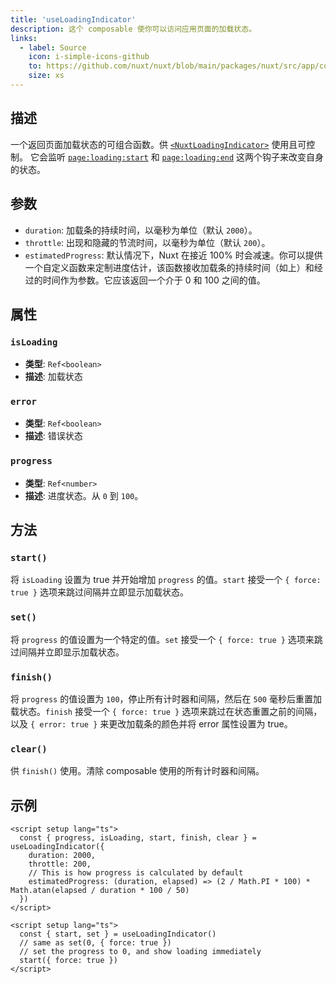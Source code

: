```yaml
---
title: 'useLoadingIndicator'
description: 这个 composable 使你可以访问应用页面的加载状态。
links:
  - label: Source
    icon: i-simple-icons-github
    to: https://github.com/nuxt/nuxt/blob/main/packages/nuxt/src/app/composables/loading-indicator.ts
    size: xs
---
```


## 描述

一个返回页面加载状态的可组合函数。供 [`<NuxtLoadingIndicator>`](/docs/api/components/nuxt-loading-indicator) 使用且可控制。
它会监听 [`page:loading:start`](/docs/api/advanced/hooks#app-hooks-runtime) 和 [`page:loading:end`](/docs/api/advanced/hooks#app-hooks-runtime) 这两个钩子来改变自身的状态。

## 参数

- `duration`: 加载条的持续时间，以毫秒为单位（默认 `2000`）。
- `throttle`: 出现和隐藏的节流时间，以毫秒为单位（默认 `200`）。
- `estimatedProgress`: 默认情况下，Nuxt 在接近 100% 时会减速。你可以提供一个自定义函数来定制进度估计，该函数接收加载条的持续时间（如上）和经过的时间作为参数。它应该返回一个介于 0 和 100 之间的值。

## 属性

### `isLoading`

- **类型**: `Ref<boolean>`
- **描述**: 加载状态

### `error`

- **类型**: `Ref<boolean>`
- **描述**: 错误状态

### `progress`

- **类型**: `Ref<number>`
- **描述**: 进度状态。从 `0` 到 `100`。

## 方法

### `start()`

将 `isLoading` 设置为 true 并开始增加 `progress` 的值。`start` 接受一个 `{ force: true }` 选项来跳过间隔并立即显示加载状态。

### `set()`

将 `progress` 的值设置为一个特定的值。`set` 接受一个 `{ force: true }` 选项来跳过间隔并立即显示加载状态。

### `finish()`

将 `progress` 的值设置为 `100`，停止所有计时器和间隔，然后在 `500` 毫秒后重置加载状态。`finish` 接受一个 `{ force: true }` 选项来跳过在状态重置之前的间隔，以及 `{ error: true }` 来更改加载条的颜色并将 error 属性设置为 true。

### `clear()`

供 `finish()` 使用。清除 composable 使用的所有计时器和间隔。

## 示例

```vue
<script setup lang="ts">
  const { progress, isLoading, start, finish, clear } = useLoadingIndicator({
    duration: 2000,
    throttle: 200,
    // This is how progress is calculated by default
    estimatedProgress: (duration, elapsed) => (2 / Math.PI * 100) * Math.atan(elapsed / duration * 100 / 50)
  })
</script>
```

```vue
<script setup lang="ts">
  const { start, set } = useLoadingIndicator()
  // same as set(0, { force: true })
  // set the progress to 0, and show loading immediately
  start({ force: true })
</script>
```
